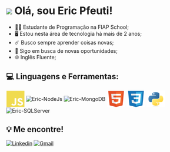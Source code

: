 # <img src="https://raw.githubusercontent.com/nixin72/nixin72/master/wave.gif" style="width:35px;"> Olá, sou Eric Pfeuti! 

- 👨‍💻 Estudante de Programação na FIAP School;
- 🖥️ Estou nesta área de tecnologia há mais de 2 anos;
- ☄️ Busco sempre aprender coisas novas;
- 💼 Sigo em busca de novas oportunidades;
- 🌐 Inglês Fluente;

## 💻 Linguagens e Ferramentas:

<div style="display: inline_block;">
  <img align="center" alt="Eric-Js" height="45" width="50" src="https://raw.githubusercontent.com/devicons/devicon/master/icons/javascript/javascript-plain.svg">
  <img align="center" alt="Eric-NodeJs" height="45" width="50" src="https://cdn.jsdelivr.net/gh/devicons/devicon@latest/icons/nodejs/nodejs-original.svg">
  <img align="center" alt="Eric-MongoDB" height="45" width="50" src="https://cdn.jsdelivr.net/gh/devicons/devicon@latest/icons/mongodb/mongodb-original.svg">    
  <img align="center" alt="Eric-HTML" height="45" width="50" src="https://raw.githubusercontent.com/devicons/devicon/master/icons/html5/html5-original.svg">
  <img align="center" alt="Eric-CSS" height="45" width="50" src="https://raw.githubusercontent.com/devicons/devicon/master/icons/css3/css3-original.svg">
  <img align="center" alt="Eric-Python" height="45" width="50" src="https://raw.githubusercontent.com/devicons/devicon/master/icons/python/python-original.svg">
  <img align="center" alt="Eric-SQLServer" height="45" width="50" src="https://cdn.jsdelivr.net/gh/devicons/devicon@latest/icons/microsoftsqlserver/microsoftsqlserver-original.svg">    
</div>

## 💡 Me encontre!

[![Linkedin](https://img.shields.io/badge/LinkedIn-0077B5?style=for-the-badge&logo=linkedin&logoColor=white)](https://www.linkedin.com/in/eric-pfeuti-b481142a8/)
[![Gmail](https://img.shields.io/static/v1?message=Gmail&logo=gmail&label=&color=D14836&logoColor=white&labelColor=&style=for-the-badge)](mailto:eric.pfeuti2007@gmail.com)

